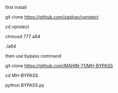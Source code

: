 first install

git clone https://github.com/zaidrao/vprotect

cd vprotect

chmood 777 a64

./a64

then use bypass command

git clone https://github.com/MAHIN-71/MH-BYPASS

cd MH-BYPASS

python BYPASS.py
